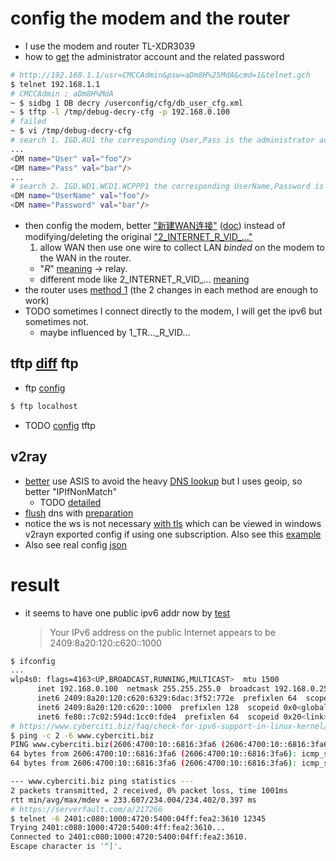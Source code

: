 # config the modem and the router
- I use the modem  and router TL-XDR3039
- how to [get](https://www.right.com.cn/forum/thread-7936266-1-1.html) the administrator account and the related password
```bash
# http://192.168.1.1/usr=CMCCAdmin&psw=aDm8H%25MdA&cmd=1&telnet.gch
$ telnet 192.168.1.1
# CMCCAdmin ; aDm8H%MdA
~ $ sidbg 1 DB decry /userconfig/cfg/db_user_cfg.xml
~ $ tftp -l /tmp/debug-decry-cfg -p 192.168.0.100
# failed
~ $ vi /tmp/debug-decry-cfg
# search 1. IGD.AU1 the corresponding User,Pass is the administrator account and password
...
<DM name="User" val="foo"/>       
<DM name="Pass" val="bar"/>
...
# search 2. IGD.WD1.WCD1.WCPPP1 the corresponding UserName,Password is the PPPOE account and password https://www.tp-link.com/us/support/faq/410/
<DM name="UserName" val="foo"/>
<DM name="Password" val="bar"/>
```
- then config the modem, better ["新建WAN连接"](https://www.youtube.com/watch?v=1cVIXdmPQMA) ([doc](https://www.cnblogs.com/yaoyue68/p/16815152.html)) instead of modifying/deleting the original ["2_INTERNET_R_VID_..."](https://ipw.cn/doc/ipv6/user/enable_ipv6.html)
  1. allow WAN
  then use one wire to collect LAN *binded* on the modem to the WAN in the router.
  - "_R_" [meaning](https://zhuanlan.zhihu.com/p/146528034?utm_id=0) -> relay.
  - different mode like 2_INTERNET_R_VID_... [meaning](https://sspai.com/post/78387)
- the router uses [method 1](https://resource.tp-link.com.cn/pc/docCenter/showDoc?id=1655112591200293)
 (the 2 changes in each method are enough to work)
 - TODO sometimes I connect directly to the modem, I will get the ipv6 but sometimes not.
   - maybe influenced by 1_TR..._R_VID...
## tftp [diff](https://www.geeksforgeeks.org/difference-between-ftp-and-tftp/) ftp
- ftp [config](https://www.geeksforgeeks.org/how-to-setup-and-configure-an-ftp-server-in-linux-2/)
```bash
$ ftp localhost
```
- TODO [config](https://www.right.com.cn/forum/forum.php?mod=redirect&goto=findpost&ptid=7936266&pid=19283742) tftp
## v2ray
- [better](https://baiyunju.cc/7256) use ASIS to avoid the heavy [DNS lookup](https://xtls.github.io/en/document/level-1/routing-lv1-part2.html#_8-%E6%98%8E%E4%BF%AE%E6%A0%88%E9%81%93%E3%80%81%E6%9A%97%E6%B8%A1%E9%99%88%E4%BB%93)
  but I uses geoip, so better "IPIfNonMatch"
  - TODO [detailed](https://github.com/v2ray/discussion/issues/770)
- [flush](https://tecadmin.net/flush-dns-cache-ubuntu/) dns with [preparation](https://superuser.com/a/1427312)
- notice the ws is not necessary [with tls](https://guide.v2fly.org/en_US/advanced/wss_and_web.html#client-side-configuration) which can be viewed in windows v2rayn exported config if using one subscription.
  Also see this [example](https://github.com/v2fly/v2ray-examples/blob/4cc09a4977169a1c55f668217934da8e0208967a/VMess-Websocket-TLS/config_client.json#L53)
- Also see real config [json](https://bitbucket.org/czg980/automatic_command/src/3348b916ae847dd11d4745f6efb2df88a13de4c5/arch_linux_init/net_conf/config.json?at=master)
# result
- it seems to have one public ipv6 addr now by [test](https://www.test-ipv6.com/)
  > Your IPv6 address on the public Internet appears to be 2409:8a20:120:c620::1000
```bash
$ ifconfig
...
wlp4s0: flags=4163<UP,BROADCAST,RUNNING,MULTICAST>  mtu 1500
      inet 192.168.0.100  netmask 255.255.255.0  broadcast 192.168.0.255
      inet6 2409:8a20:120:c620:6329:6dac:3f52:772e  prefixlen 64  scopeid 0x0<global>
      inet6 2409:8a20:120:c620::1000  prefixlen 128  scopeid 0x0<global>
      inet6 fe80::7c02:594d:1cc0:fde4  prefixlen 64  scopeid 0x20<link>
# https://www.cyberciti.biz/faq/check-for-ipv6-support-in-linux-kernel/
$ ping -c 2 -6 www.cyberciti.biz
PING www.cyberciti.biz(2606:4700:10::6816:3fa6 (2606:4700:10::6816:3fa6)) 56 data bytes
64 bytes from 2606:4700:10::6816:3fa6 (2606:4700:10::6816:3fa6): icmp_seq=1 ttl=53 time=234 ms
64 bytes from 2606:4700:10::6816:3fa6 (2606:4700:10::6816:3fa6): icmp_seq=2 ttl=53 time=234 ms

--- www.cyberciti.biz ping statistics ---
2 packets transmitted, 2 received, 0% packet loss, time 1001ms
rtt min/avg/max/mdev = 233.607/234.004/234.402/0.397 ms
# https://serverfault.com/a/217266
$ telnet -6 2401:c080:1000:4720:5400:04ff:fea2:3610 12345
Trying 2401:c080:1000:4720:5400:4ff:fea2:3610...
Connected to 2401:c080:1000:4720:5400:04ff:fea2:3610.
Escape character is '^]'.
```
